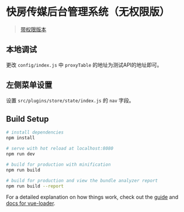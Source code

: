 # 快房传媒后台管理系统（无权限版）

> [带权限版本](/dev-template/admin-auth)

## 本地调试

更改 `config/index.js` 中 `proxyTable` 的地址为测试API的地址即可。

## 左侧菜单设置

设置 `src/plugins/store/state/index.js` 的 `nav` 字段。

## Build Setup

``` bash
# install dependencies
npm install

# serve with hot reload at localhost:8080
npm run dev

# build for production with minification
npm run build

# build for production and view the bundle analyzer report
npm run build --report
```

For a detailed explanation on how things work, check out the [guide](http://vuejs-templates.github.io/webpack/) and [docs for vue-loader](http://vuejs.github.io/vue-loader).
